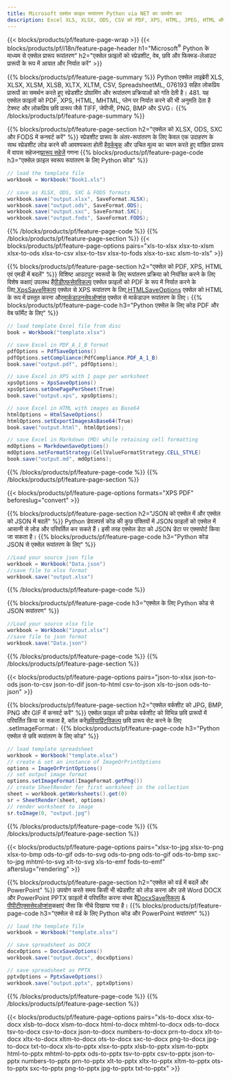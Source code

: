 ```yaml
---
title: Microsoft एक्सेल फ़ाइल रूपांतरण Python via NET का उपयोग कर
description: Excel XLS, XLSX, ODS, CSV को PDF, XPS, HTML, JPEG, HTML और कई अन्य लोकप्रिय प्रारूपों को Python कोड की कुछ पंक्तियों के साथ परिवर्तित करें .
---
```

{{< blocks/products/pf/feature-page-wrap >}}
{{< blocks/products/pf/i18n/feature-page-header h1="Microsoft<sup>&reg;</sup> Python के माध्यम से एक्सेल प्रारूप रूपांतरण" h2="एक्सेल फ़ाइलों को स्प्रेडशीट, वेब, छवि और फिक्स्ड-लेआउट प्रारूपों के रूप में आयात और निर्यात करें" >}}

{{% blocks/products/pf/feature-page-summary %}}
Python एक्सेल लाइब्रेरी XLS, XLSX, XLSM, XLSB, XLTX, XLTM, CSV, SpreadsheetML, 076193 सहित लोकप्रिय प्रारूपों का समर्थन करते हुए स्प्रेडशीट प्रोग्रामिंग और रूपांतरण प्रक्रियाओं को गति देती है। 481. यह एक्सेल फ़ाइलों को PDF, XPS, HTML, MHTML, प्लेन पर निर्यात करने की भी अनुमति देता है टेक्स्ट और लोकप्रिय छवि प्रारूप जैसे TIFF, जेपीजी, PNG, BMP और SVG।
{{% /blocks/products/pf/feature-page-summary %}}

{{% blocks/products/pf/feature-page-section h2="एक्सेल को XLSX, ODS, SXC और FODS में कनवर्ट करें" %}}
 स्प्रेडशीट प्रारूप के अंतर-रूपांतरण के लिए केवल एक उदाहरण के साथ स्प्रेडशीट लोड करने की आवश्यकता होती है[वर्कबुक](https://reference.aspose.com/cells/python-net/aspose.cells/workbook/) और उचित मूल्य का चयन करते हुए वांछित प्रारूप में वापस सहेजना[प्रारूप सहेजें](https://reference.aspose.com/cells/python-net/aspose.cells/saveformat/) गणना
{{% blocks/products/pf/feature-page-code h3="एक्सेल फ़ाइल स्वरूप रूपांतरण के लिए Python कोड" %}}

```cs
// load the template file
workbook = Workbook("Book1.xls")
  
// save as XLSX, ODS, SXC & FODS formats
workbook.save("output.xlsx", SaveFormat.XLSX);
workbook.save("output.ods", SaveFormat.ODS);
workbook.save("output.sxc", SaveFormat.SXC);
workbook.save("output.fods", SaveFormat.FODS);
```
{{% /blocks/products/pf/feature-page-code %}}
{{% /blocks/products/pf/feature-page-section %}}
{{< blocks/products/pf/feature-page-options pairs="xls-to-xlsx xlsx-to-xlsm xlsx-to-ods xlsx-to-csv xlsx-to-tsv xlsx-to-fods xlsx-to-sxc xlsm-to-xls" >}}


{{% blocks/products/pf/feature-page-section h2="एक्सेल को PDF, XPS, HTML एवं एमडी में बदलें" %}}
 विशिष्ट आउटपुट स्वरूपों के लिए रूपांतरण प्रक्रिया को नियंत्रित करने के लिए विशेष कक्षाएं उपलब्ध हैं[पीडीएफसेवविकल्प](https://reference.aspose.com/cells/python-net/aspose.cells/pdfsaveoptions/) एक्सेल फ़ाइलों को PDF के रूप में निर्यात करने के लिए,[XpsSaveविकल्प](https://reference.aspose.com/cells/python-net/aspose.cells/xpssaveoptions/) एक्सेल से XPS रूपांतरण के लिए,[HTMLSaveOptions](https://reference.aspose.com/cells/python-net/aspose.cells/htmlsaveoptions/) एक्सेल को HTML के रूप में प्रस्तुत करना और[मार्कडाउनसेवऑप्शंस](https://reference.aspose.com/cells/python-net/aspose.cells/markdownsaveoptions/) एक्सेल से मार्कडाउन रूपांतरण के लिए।
{{% blocks/products/pf/feature-page-code h3="Python एक्सेल के लिए कोड PDF और वेब फॉर्मेट के लिए" %}}

```cs
// load template Excel file from disc
book = Workbook("template.xlsx")

// save Excel in PDF_A_1_B format
pdfOptions = PdfSaveOptions()
pdfOptions.setCompliance(PdfCompliance.PDF_A_1_B)
book.save("output.pdf", pdfOptions);

// save Excel in XPS with 1 page per worksheet
xpsOptions = XpsSaveOptions()
xpsOptions.setOnePagePerSheet(True)
book.save("output.xps", xpsOptions);

// save Excel in HTML with images as Base64
htmlOptions = HtmlSaveOptions()
htmlOptions.setExportImagesAsBase64(True)
book.save("output.html", htmlOptions);

// save Excel in Markdown (MD) while retaining cell formatting
mdOptions = MarkdownSaveOptions()
mdOptions.setFormatStrategy(CellValueFormatStrategy.CELL_STYLE)
book.save("output.md", mdOptions);
```
{{% /blocks/products/pf/feature-page-code %}}
{{% /blocks/products/pf/feature-page-section %}}

{{< blocks/products/pf/feature-page-options formats="XPS PDF" beforeslug="convert" >}}

{{% blocks/products/pf/feature-page-section h2="JSON को एक्सेल में और एक्सेल को JSON में बदलें" %}}
Python डेवलपर्स कोड की कुछ पंक्तियों में JSON फ़ाइलों को एक्सेल में आसानी से लोड और परिवर्तित कर सकते हैं। इसी तरह एक्सेल डेटा को JSON डेटा पर एक्सपोर्ट किया जा सकता है।
{{% blocks/products/pf/feature-page-code h3="Python कोड JSON से एक्सेल रूपांतरण के लिए" %}}
```cs
//Load your source json file
workbook = Workbook("Data.json")
//save file to xlsx format
workbook.save("output.xlsx")
```
{{% /blocks/products/pf/feature-page-code %}}

{{% blocks/products/pf/feature-page-code h3="एक्सेल के लिए Python कोड से JSON रूपांतरण" %}}
```cs
//Load your source xlsx file
workbook = Workbook("input.xlsx")
//save file to json format
workbook.save("Data.json")
```
{{% /blocks/products/pf/feature-page-code %}}
{{% /blocks/products/pf/feature-page-section %}}

{{< blocks/products/pf/feature-page-options pairs="json-to-xlsx json-to-ods json-to-csv json-to-dif json-to-html csv-to-json xls-to-json ods-to-json" >}}

{{% blocks/products/pf/feature-page-section h2="एक्सेल वर्कशीट को JPG, BMP, PNG और GIF में कनवर्ट करें" %}}
 एक्सेल फ़ाइल की प्रत्येक वर्कशीट को विभिन्न छवि प्रारूपों में परिवर्तित किया जा सकता है, कॉल करें[छवियाप्रिंटविकल्प](https://reference.aspose.com/cells/python-net/aspose.cells.rendering/imageorprintoptions/) छवि प्रारूप सेट करने के लिए .setImageFormat।
{{% blocks/products/pf/feature-page-code h3="Python एक्सेल से छवि रूपांतरण के लिए कोड" %}}
```cs
// load template spreadsheet
workbook = Workbook("template.xlsx")
// create & set an instance of ImageOrPrintOptions
options = ImageOrPrintOptions()
// set output image format
options.setImageFormat(ImageFormat.getPng())
// create SheetRender for first worksheet in the collection
sheet = workbook.getWorksheets().get(0)
sr = SheetRender(sheet, options)
// render worksheet to image
sr.toImage(0, "output.jpg")
```
{{% /blocks/products/pf/feature-page-code %}}
{{% /blocks/products/pf/feature-page-section %}}

{{< blocks/products/pf/feature-page-options pairs="xlsx-to-jpg xlsx-to-png xlsx-to-bmp ods-to-gif ods-to-svg ods-to-png ods-to-gif ods-to-bmp sxc-to-jpg mhtml-to-svg xlt-to-svg xls-to-emf fods-to-emf" afterslug="rendering" >}}

{{% blocks/products/pf/feature-page-section h2="एक्सेल को वर्ड में बदलें और PowerPoint" %}}
 उपयोग करते समय किसी भी स्प्रेडशीट को लोड करना और उसे Word DOCX और PowerPoint PPTX फ़ाइलों में परिवर्तित करना संभव है[DocxSaveविकल्प](https://reference.aspose.com/cells/python-net/aspose.cells/docxsaveoptions/) & [पीपीटीएक्ससेवऑप्शंस](https://reference.aspose.com/cells/python-net/aspose.cells/pptxsaveoptions/)कक्षाएं जैसा कि नीचे दिखाया गया है।
{{% blocks/products/pf/feature-page-code h3="एक्सेल से वर्ड के लिए Python कोड और PowerPoint रूपांतरण" %}}
```cs
// load the template file
workbook = Workbook("template.xlsx")

// save spreadsheet as DOCX
docxOptions = DocxSaveOptions()
workbook.save("output.docx", docxOptions)

// save spreadsheet as PPTX
pptxOptions = PptxSaveOptions()
workbook.save("output.pptx", pptxOptions)
```
{{% /blocks/products/pf/feature-page-code %}}
{{% /blocks/products/pf/feature-page-section %}}

{{< blocks/products/pf/feature-page-options pairs="xls-to-docx xlsx-to-docx xlsb-to-docx xlsm-to-docx html-to-docx mhtml-to-docx ods-to-docx tsv-to-docx csv-to-docx json-to-docx numbers-to-docx prn-to-docx xlt-to-docx xltx-to-docx xltm-to-docx ots-to-docx sxc-to-docx png-to-docx jpg-to-docx txt-to-docx xls-to-pptx xlsx-to-pptx xlsb-to-pptx xlsm-to-pptx html-to-pptx mhtml-to-pptx ods-to-pptx tsv-to-pptx csv-to-pptx json-to-pptx numbers-to-pptx prn-to-pptx xlt-to-pptx xltx-to-pptx xltm-to-pptx ots-to-pptx sxc-to-pptx png-to-pptx jpg-to-pptx txt-to-pptx" >}}
